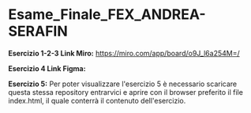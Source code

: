 # Esame_Finale_FEX_ANDREA-SERAFIN

**Esercizio 1-2-3 Link Miro:** 
https://miro.com/app/board/o9J_l6a254M=/

**Esercizio 4 Link Figma:**


**Esercizio 5:**
Per poter visualizzare l'esercizio 5 è necessario scaricare questa stessa repository entrarvici e aprire con il browser preferito il file index.html, il quale conterrà il contenuto dell'esercizio.
